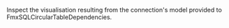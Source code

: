Inspect the visualisation resulting from the connection's model provided to FmxSQLCircularTableDependencies.